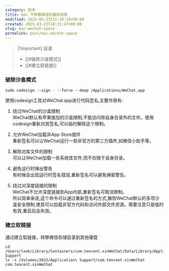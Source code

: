 ```yaml
---
category: 技术
title: mac 下转移微信的缓存目录
modified: 2025-03-23T21:29:19+08:00
created: 2025-03-23T18:21:47+08:00
slug: mac-wechat-space
permalink: post/mac-wechat-space
---
```

> [!important] 目录
> 
> - [[#破除沙盒模式]]
> - [[#建立软链接]]

### 破除沙盒模式

```Shell
sudo codesign --sign - --force --deep /Applications/WeChat.app
```

使用codesign工具对WeChat.app进行代码签名,主要作用有:

1. 绕过WeChat的沙盒限制  
    WeChat默认有苹果施加的沙盒限制,不能访问除自身目录外的文件。使用codesign重新对其签名,可以临时解除这个限制。  
    
2. 允许WeChat加载非App Store插件  
    重新签名可以让WeChat运行一些非官方的第三方插件,如微信小助手等。  
    
3. 解除对库文件的限制  
    可以让WeChat加载一些系统库文件,而不仅限于自身目录。  
    
4. 避免运行时弹出警告  
    有时候会出现运行时签名错误,重新签名可以避免弹窗警告。  
    
5. 绕过对深度链接的限制  
    WeChat不允许深度链接到App内部,重新签名可取消限制。  
    所以简单来说,这个命令可以通过重新签名的方式,解除WeChat默认的多项沙盒安全限制,使其可以加载非官方代码和访问外部文件资源。需要注意只是临时有效,重启后会失效。  
    

### 建立软链接

通过建立软链接，转移微信存储目录到其他硬盘

```Shell
cd /Users/look/Library/Containers/com.tencent.xinWeChat/Data/Library/Application\ Support
ln -s /Volumes/2023/Application\ Support/com.tencent.xinWeChat com.tencent.xinWeChat
```

###